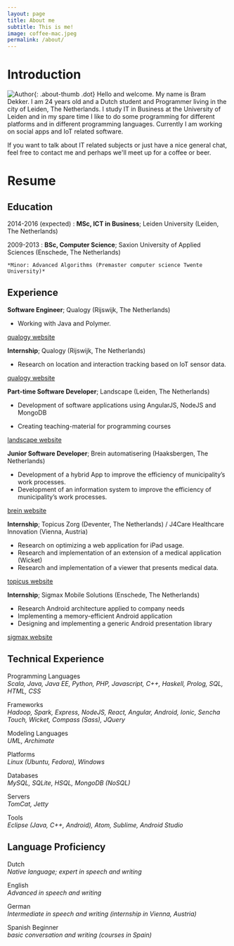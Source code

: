 ```yaml
---
layout: page
title: About me
subtitle: This is me!
image: coffee-mac.jpeg
permalink: /about/
---
```


Introduction
============
![Author]({{site.author.thumb}}){: .about-thumb .dot}
Hello and welcome. My name is Bram Dekker. I am 24 years old and a Dutch student and Programmer living in the city of Leiden, The Netherlands. I study IT in Business at the University of Leiden and in my spare time I like to do some programming for different platforms and in different programming languages. Currently I am working on social apps and IoT related software.

If you want to talk about IT related subjects or just have a nice general chat, feel free to contact me and perhaps we'll meet up for a coffee or beer.

Resume
============

Education
---------

2014-2016 (expected)
:   **MSc, ICT in Business**; Leiden University (Leiden, The Netherlands)

2009-2013
:   **BSc, Computer Science**; Saxion University of Applied Sciences (Enschede, The Netherlands)

    *Minor: Advanced Algorithms (Premaster computer science Twente University)*

Experience
----------

**Software Engineer**; Qualogy (Rijswijk, The Netherlands)

* Working with Java and Polymer.

[qualogy website](http://www.qualogy.nl)

**Internship**; Qualogy (Rijswijk, The Netherlands)

* Research on location and interaction tracking based on IoT sensor data.

[qualogy website](http://www.qualogy.nl)

**Part-time Software Developer**; Landscape (Leiden, The Netherlands)

* Development of software applications using AngularJS, NodeJS and
MongoDB

* Creating teaching-material for programming courses

[landscape website](http://www.wearelandscape.com)

**Junior Software Developer**; Brein automatisering (Haaksbergen, The Netherlands)

* Development of a hybrid App to improve the efficiency of municipality’s work processes.
* Development of an information system to improve the efficiency of municipality’s work processes.

[brein website](http://www.brein.nl)

**Internship**; Topicus Zorg (Deventer, The Netherlands) / J4Care Healthcare Innovation (Vienna, Austria)

* Research on optimizing a web application for iPad usage.
* Research and implementation of an extension of a medical application
(Wicket)
* Research and implementation of a viewer that presents medical data.

[topicus website](http://www.topicus.nl)

**Internship**; Sigmax Mobile Solutions (Enschede, The Netherlands)

* Research Android architecture applied to company needs
* Implementing a memory-efficient Android application
* Designing and implementing a generic Android presentation library

[sigmax website](http://www.sigmax.nl)

Technical Experience
--------------------

Programming Languages  
    *Scala, Java, Java EE, Python, PHP, Javascript, C++, Haskell, Prolog, SQL, HTML, CSS*  

Frameworks  
    *Hadoop, Spark, Express, NodeJS, React, Angular, Android, Ionic, Sencha Touch, Wicket, Compass (Sass), JQuery*  

Modeling Languages  
    *UML, Archimate*  

Platforms  
    *Linux (Ubuntu, Fedora), Windows*  

Databases  
    *MySQL, SQLite, HSQL, MongoDB (NoSQL)*  

Servers  
    *TomCat, Jetty*  

Tools  
    *Eclipse (Java, C++, Android), Atom, Sublime, Android Studio*  

Language Proficiency
--------------------

Dutch  
    *Native language; expert in speech and writing*

English  
    *Advanced in speech and writing*

German  
    *Intermediate in speech and writing (internship in Vienna, Austria)*  

Spanish Beginner  
    *basic conversation and writing (courses in Spain)*    
